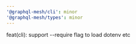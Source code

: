 ```yaml
---
'@graphql-mesh/cli': minor
'@graphql-mesh/types': minor
---
```


feat(cli): support --require flag to load dotenv etc
